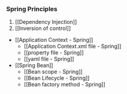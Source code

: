 
### Spring Principles

1. [[Dependency Injection]]
2. [[Inversion of control]]



- [[Application Context - Spring]]
	- [[Application Context.xml file - Spring]]
	- [[property file - Spring]]
	- [[yaml file - Spring]]
- [[Spring Bean]]
	- [[Bean scope - Spring]]
	- [[Bean Lifecycle - Spring]]
	- [[Bean factory method - Spring]]
